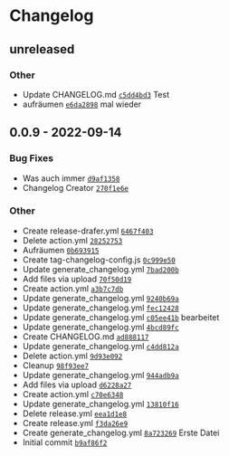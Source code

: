 # Changelog

## unreleased

### Other

- Update CHANGELOG.md [`c5dd4bd3`](https://github.com/puppyspike/Spikes-Test/commit/c5dd4bd3952c90a5078b386a3d68d0bbc9efd8d0)
Test
- aufräumen [`e6da2898`](https://github.com/puppyspike/Spikes-Test/commit/e6da2898960fc3ba8586e6be43c72ffffee65302)
mal wieder

## 0.0.9 - 2022-09-14

### Bug Fixes

- Was auch immer [`d9af1358`](https://github.com/puppyspike/Spikes-Test/commit/d9af13587c7e912626da24384cb3839499079237)
- Changelog Creator [`270f1e6e`](https://github.com/puppyspike/Spikes-Test/commit/270f1e6e13e213621df5d2a3b844d0fc6570b1df)

### Other

- Create release-drafer.yml [`6467f403`](https://github.com/puppyspike/Spikes-Test/commit/6467f4031cdd82eb0b9eb007df54629e17e72f86)
- Delete action.yml [`28252753`](https://github.com/puppyspike/Spikes-Test/commit/28252753af27c488f332869d70867977dde17a7c)
- Aufräumen [`0b693915`](https://github.com/puppyspike/Spikes-Test/commit/0b6939155f4424abeca82820a343071b911b4d6d)
- Create tag-changelog-config.js [`0c999e50`](https://github.com/puppyspike/Spikes-Test/commit/0c999e50303dbf3a0bf98f9d2b7f1e61b6065b56)
- Update generate_changelog.yml [`7bad200b`](https://github.com/puppyspike/Spikes-Test/commit/7bad200b2c30d26afc7cf212e5a10190e790e1c9)
- Add files via upload [`70f50d19`](https://github.com/puppyspike/Spikes-Test/commit/70f50d19e41456c5596cef248bc58bc52a3def18)
- Create action.yml [`a3b7c7db`](https://github.com/puppyspike/Spikes-Test/commit/a3b7c7db7673655d1eefe93a809cca64389a3b5d)
- Update generate_changelog.yml [`9240b69a`](https://github.com/puppyspike/Spikes-Test/commit/9240b69a45a7d03667d2333ca193ece2149e66f3)
- Update generate_changelog.yml [`fec12428`](https://github.com/puppyspike/Spikes-Test/commit/fec12428c7bb6151dfde071e2cc6c32a80adac13)
- Update generate_changelog.yml [`c05ee41b`](https://github.com/puppyspike/Spikes-Test/commit/c05ee41b7475b4f860416ed48290b66fbddfed5b)
bearbeitet
- Update generate_changelog.yml [`4bcd89fc`](https://github.com/puppyspike/Spikes-Test/commit/4bcd89fc3b9cdbd5cbaf605db0af91fac918142e)
- Create CHANGELOG.md [`ad888117`](https://github.com/puppyspike/Spikes-Test/commit/ad8881170ec281a4260220c1ff9772d8fb518a76)
- Update generate_changelog.yml [`c4dd812a`](https://github.com/puppyspike/Spikes-Test/commit/c4dd812ab1ea73ec98f8ba545ff0a8e110cf5058)
- Delete action.yml [`9d93e092`](https://github.com/puppyspike/Spikes-Test/commit/9d93e092d87e69c3cc53121aa0fcc9fe30041123)
- Cleanup [`98f93ee7`](https://github.com/puppyspike/Spikes-Test/commit/98f93ee70fef4eda9b3a83a197134eb77964b46e)
- Update generate_changelog.yml [`944adb9a`](https://github.com/puppyspike/Spikes-Test/commit/944adb9a3638172aa1311b2f3b443c64620a0533)
- Add files via upload [`d6228a27`](https://github.com/puppyspike/Spikes-Test/commit/d6228a27585ba7ed3eb74488604abae6bca97f78)
- Create action.yml [`c70e6348`](https://github.com/puppyspike/Spikes-Test/commit/c70e63480e54840377570cad33b2c996759b91ce)
- Update generate_changelog.yml [`13810f16`](https://github.com/puppyspike/Spikes-Test/commit/13810f1622564757e6f1bafb3f3211fe286a2c48)
- Delete release.yml [`eea1d1e8`](https://github.com/puppyspike/Spikes-Test/commit/eea1d1e8127251c45baebc94ebef4acc94f57dfe)
- Create release.yml [`f3da26e9`](https://github.com/puppyspike/Spikes-Test/commit/f3da26e9068323034d50906f6aa6ac5374713252)
- Create generate_changelog.yml [`8a723269`](https://github.com/puppyspike/Spikes-Test/commit/8a7232692b1a20032fe7db5dee9c1d7c266f9e64)
Erste Datei
- Initial commit [`b9af86f2`](https://github.com/puppyspike/Spikes-Test/commit/b9af86f2461c2b18028b3079b0f94a4a30b0e065)